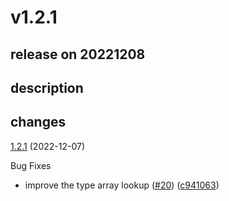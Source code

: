 # v1.2.1

## release on 20221208

## description

## changes

<a href="https://github.com/stoplightio/spectral-owasp-ruleset/compare/v1.2.0...v1.2.1">1.2.1</a> (2022-12-07)

Bug Fixes

* improve the type array lookup (<a href="https://github.com/stoplightio/spectral-owasp-ruleset/issues/20" data-hovercard-type="pull_request" data-hovercard-url="/stoplightio/spectral-owasp-ruleset/pull/20/hovercard">#20</a>) (<a href="https://github.com/stoplightio/spectral-owasp-ruleset/commit/c941063d90858e0f863581c6b0c366f4ebd2455f">c941063</a>)

